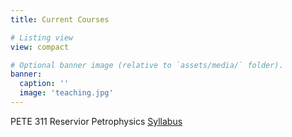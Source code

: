 ```yaml
---
title: Current Courses

# Listing view
view: compact

# Optional banner image (relative to `assets/media/` folder).
banner:
  caption: ''
  image: 'teaching.jpg'
---
```


PETE 311 Reservior Petrophysics [Syllabus](Petrophysics_Syllabus_Fall_25_Jin.pdf)